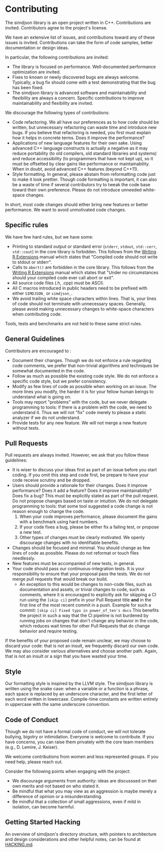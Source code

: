 Contributing
============

The simdjson library is an open project written in C++. Contributions are invited. Contributors
agree to the project's license.

We have an extensive list of issues, and contributions toward any of these issues is invited.
Contributions can take the form of code samples, better documentation or design ideas.

In particular, the following contributions are invited:

- The library is focused on performance. Well-documented performance optimization are invited.
- Fixes to known or newly discovered bugs are always welcome. Typically, a bug fix should come with
  a test demonstrating that the bug has been fixed.
- The simdjson library is advanced software and maintainability and flexibility are always a
  concern. Specific contributions to improve maintainability and flexibility are invited.

We discourage the following types of contributions:

- Code refactoring. We all have our preferences as to how code should be written, but unnecessary
  refactoring can waste time and introduce new bugs. If you believe that refactoring is needed, you
  first must explain how it helps in concrete terms. Does it improve the performance?
- Applications of new language features for their own sake. Using advanced C++ language constructs
  is actually a negative as it may reduce portability (to old compilers, old standard libraries and
  systems) and reduce accessibility (to programmers that have not kept up), so it must be offsetted
  by clear gains like performance or maintainability. When in doubt, avoid advanced C++ features
  (beyond C++11).
- Style formatting. In general, please abstain from reformatting code just to make it look prettier.
  Though code formatting is important, it can also be a waste of time if several contributors try to
  tweak the code base toward their own preference. Please do not introduce unneeded white-space
  changes.

In short, most code changes should either bring new features or better performance. We want to avoid unmotivated code changes.

Specific rules
----------

We have few hard rules, but we have some:

- Printing to standard output or standard error (`stderr`, `stdout`, `std::cerr`, `std::cout`) in the core library is forbidden. This follows from the [Writing R Extensions](https://cran.r-project.org/doc/manuals/R-exts.html) manual which states that "Compiled code should not write to stdout or stderr".
- Calls to `abort()` are forbidden in the core library. This follows from the [Writing R Extensions](https://cran.r-project.org/doc/manuals/R-exts.html) manual which states that "Under no circumstances should your compiled code ever call abort or exit".
- All source code files (.h, .cpp) must be ASCII.
- All C macros introduced in public headers need to be prefixed with either `SIMDJSON_` or `simdjson_`.
- We avoid trailing white space characters within lines. That is, your lines of code should not terminate with unnecessary spaces. Generally, please avoid making unnecessary changes to white-space characters when contributing code.

Tools, tests and benchmarks are not held to these same strict rules.

General Guidelines
----------

Contributors are encouraged to :

- Document their changes. Though we do not enforce a rule regarding code comments, we prefer that non-trivial algorithms and techniques be somewhat documented in the code.
- Follow as much as possible the existing code style. We do not enforce a specific code style, but we prefer consistency.
- Modify as few lines of code as possible when working on an issue. The more lines you modify, the harder it is for your fellow human beings to understand what is going on.
- Tools may report "problems" with the code, but we never delegate programming to tools: if there is a problem with the code, we need to understand it. Thus we will not "fix" code merely to please a static analyzer if we do not understand.
- Provide tests for any new feature. We will not merge a new feature without tests.

Pull Requests
--------------

Pull requests are always invited. However, we ask that you follow these guidelines:

- It is wiser to discuss your ideas first as part of an issue before you start coding. If you omit this step and code first, be prepare to have your code receive scrutiny and be dropped.
- Users should provide a rationale for their changes. Does it improve performance? Does it add a feature? Does it improve maintainability? Does fix a bug? This must be explicitly stated as part of the pull request. Do not propose changes based on taste or intuition. We do not delegate programming to tools: that some tool suggested a code change is not reason enough to change the code.
   1. When your code improves performance, please document the gains with a benchmark using hard numbers.
   2. If your code fixes a bug, please be either fix a failing test, or propose a new test.
   3. Other types of changes must be clearly motivated. We openly discourage changes with no identifiable benefits.
- Changes should be focused and minimal. You should change as few lines of code as possible. Please do not reformat or touch files needlessly.
- New features must be accompanied of new tests, in general.
- Your code should pass our continuous-integration tests. It is your responsibility to ensure that your proposal pass the tests. We do not merge pull requests that would break our build.
  - An exception to this would be changes to non-code files, such as documentation and assets, or trivial changes to code, such as comments, where it is encouraged to explicitly ask for skipping a CI run using the `[skip ci]` prefix in your Pull Request title **and** in the first line of the most recent commit in a push. Example for such a commit: `[skip ci] Fixed typo in power_of_ten's docs`
   This benefits the project in such a way that the CI pipeline is not burdened by running jobs on changes that don't change any behavior in the code, which reduces wait times for other Pull Requests that do change behavior and require testing.

If the benefits of your proposed code remain unclear, we may choose to discard your code: that is not an insult, we frequently discard our own code. We may also consider various alternatives and choose another path. Again, that is not an insult or a sign that you have wasted your time.

Style
-----

Our formatting style is inspired by the LLVM style.
The simdjson library is written using the snake case: when a variable or a function is a phrase,  each space is replaced by an underscore character, and the first letter of each word written in lowercase.  Compile-time constants are written entirely in uppercase with the same underscore convention.

Code of Conduct
---------------

Though we do not have a formal code of conduct, we will not tolerate bullying, bigotry or
intimidation. Everyone is welcome to contribute. If you have concerns, you can raise them privately with the core team members (e.g., D. Lemire, J. Keiser).

We welcome contributions from women and less represented groups. If you need help, please reach out.

Consider the following points when engaging with the project:

- We discourage arguments from authority: ideas are discusssed on their own merits and not based on who stated it.
- Be mindful that what you may view as an aggression is maybe merely a difference of opinion or a misunderstanding.
- Be mindful that a collection of small aggressions, even if mild in isolation, can become harmful.

Getting Started Hacking
-----------------------

An overview of simdjson's directory structure, with pointers to architecture and design
considerations and other helpful notes, can be found at [HACKING.md](HACKING.md).
